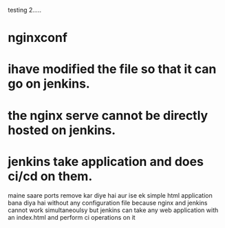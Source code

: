 testing 2.....

# nginxconf
# ihave modified the file so that it can go on jenkins.
# the nginx serve cannot be directly hosted on jenkins.
# jenkins take application and does ci/cd on them.
maine saare ports remove kar diye hai aur ise ek simple html application bana diya hai without any configuration file because nginx and jenkins cannot work simultaneoulsy but jenkins can take any web application with an index.html and perform ci operations on it
